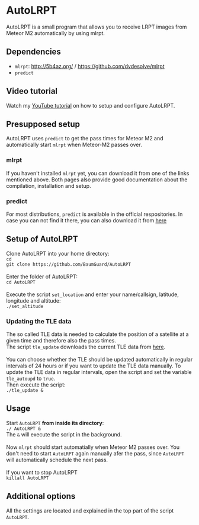 # AutoLRPT
AutoLRPT is a small program that allows you to receive LRPT images from Meteor M2 automatically by using mlrpt.<br />

## Dependencies
- `mlrpt`: http://5b4az.org/ / https://github.com/dvdesolve/mlrpt<br />
- `predict`<br />

## Video tutorial
Watch my [YouTube tutorial](https://www.youtube.com/watch?v=QXLyTNqWK6M) on how to setup and configure AutoLRPT.

## Presupposed setup
AutoLRPT uses `predict` to get the pass times for Meteor M2 and automatically start `mlrpt` when Meteor-M2 passes over.<br />
### mlrpt<br />
If you haven't installed `mlrpt` yet, you can download it from one of the links mentioned above. Both pages also provide good documentation about the compilation, installation and setup.<br />
### predict<br />
For most distributions, `predict` is available in the official respositories. In case you can not find it there, you can also download it from [here](https://www.qsl.net/kd2bd/predict.html)<br />


## Setup of AutoLRPT
Clone AutoLRPT into your home directory:<br />
`cd`<br />
`git clone https://github.com/BaumGuard/AutoLRPT`<br />
<br />
Enter the folder of AutoLRPT:<br />
`cd AutoLRPT`<br />
<br />
Execute the script `set_location` and enter your name/callsign, latitude, longitude and altitude:<br />
`./set_altitude`<br />


### Updating the TLE data
The so called TLE data is needed to calculate the position of a satellite at a given time and therefore also the pass times.<br />
The script `tle_update` downloads the current TLE data from [here](https://www.n2yo.com/satellite/?s=40069).<br />
<br />
You can choose whether the TLE should be updated automatically in regular intervals of 24 hours or if you want to update the TLE data manually. To update the TLE data in regular intervals, open the script and set the variable `tle_autoupd` to `true`.<br />
Then execute the script:<br />
`./tle_update &`

## Usage
Start `AutoLRPT` **from inside its directory**:<br />
`./ AutoLRPT &`<br />
The `&` will execute the script in the background.
<br />
<br />
Now `mlrpt` should start automatially when Meteor M2 passes over. You don't need to start `AutoLRPT` again manually afer the pass, since `AutoLRPT` will automatically schedule the next pass.<br />
<br />
If you want to stop AutoLRPT<br />
`killall AutoLRPT`


## Additional options

All the settings are located and explained in the top part of the script `AutoLRPT`.
